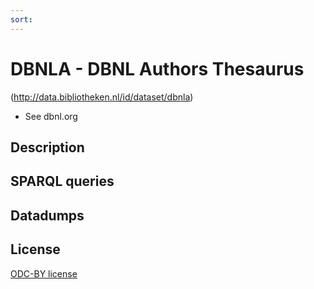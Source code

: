 ```yaml
---
sort: 
---
```


# DBNLA -  DBNL Authors Thesaurus

(http://data.bibliotheken.nl/id/dataset/dbnla) 


* See dbnl.org

## Description

## SPARQL queries

## Datadumps

## License
[ODC-BY license](http://opendatacommons.org/licenses/by/1.0/)